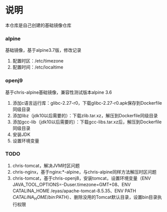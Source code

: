 # 说明

本仓库是自己创建的基础镜像仓库

### alpine

基础镜像，基于alpine3.7版，修改记录

1. 配置时区：/etc/timezone
2. 配置时间：/etc/localtime

### openj9

基于chris-alpine基础镜像，兼容性测试版本alpine 3.6

1. 添加c语言运行库：glibc-2.27-r0，下载glibc-2.27-r0.apk保存到Dockerfile同级目录
2. 添加libz（jdk10以后需要的）：下载zlib.tar.xz，解压到Dockerfile同级目录
3. 添加gcc-lib（jdk10以后需要的）：下载gcc-libs.tar.xz后，解压到Dockerfile同级目录
4. 安装JDK
5. 设置环境变量



### TODO

1. chris-tomcat，解决JVM时区问题
2. chris-nginx，基于nginx:*-alpine，与chris-alpine同样方法解压时区问题
3. chris-tomcat，基于chris-openj8，安装tomcat，设置环境变量（ENV JAVA_TOOL_OPTIONS=-Duser.timezone=GMT+08、ENV CATALINA_HOME /eyas/apache-tomcat-8.5.35、ENV PATH $CATALINA_HOME/bin:$PATH）、删除没用的Tomcat默认目录，设置bin目录执行权限